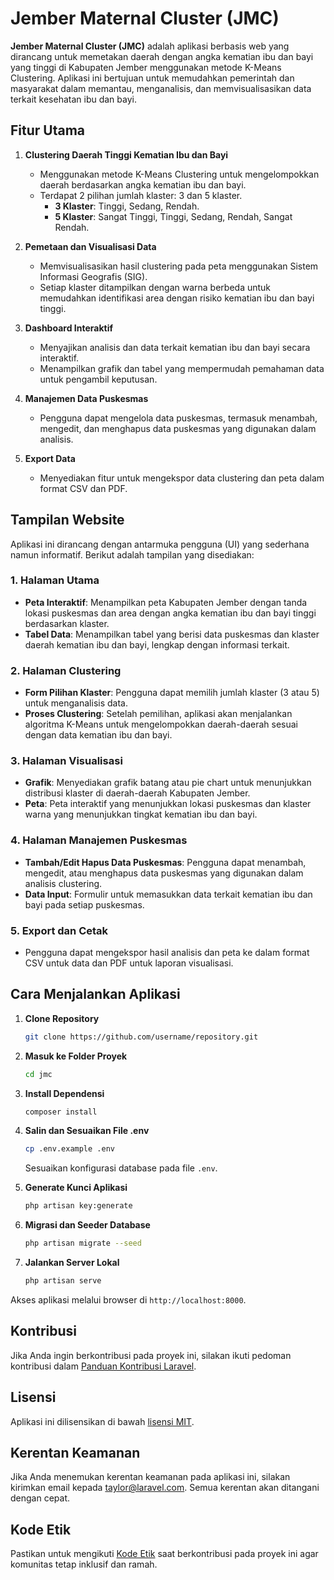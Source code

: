 # Jember Maternal Cluster (JMC)

**Jember Maternal Cluster (JMC)** adalah aplikasi berbasis web yang dirancang untuk memetakan daerah dengan angka kematian ibu dan bayi yang tinggi di Kabupaten Jember menggunakan metode K-Means Clustering. Aplikasi ini bertujuan untuk memudahkan pemerintah dan masyarakat dalam memantau, menganalisis, dan memvisualisasikan data terkait kesehatan ibu dan bayi.

## Fitur Utama

1. **Clustering Daerah Tinggi Kematian Ibu dan Bayi**
   - Menggunakan metode K-Means Clustering untuk mengelompokkan daerah berdasarkan angka kematian ibu dan bayi.
   - Terdapat 2 pilihan jumlah klaster: 3 dan 5 klaster.
     - **3 Klaster**: Tinggi, Sedang, Rendah.
     - **5 Klaster**: Sangat Tinggi, Tinggi, Sedang, Rendah, Sangat Rendah.

2. **Pemetaan dan Visualisasi Data**
   - Memvisualisasikan hasil clustering pada peta menggunakan Sistem Informasi Geografis (SIG).
   - Setiap klaster ditampilkan dengan warna berbeda untuk memudahkan identifikasi area dengan risiko kematian ibu dan bayi tinggi.

3. **Dashboard Interaktif**
   - Menyajikan analisis dan data terkait kematian ibu dan bayi secara interaktif.
   - Menampilkan grafik dan tabel yang mempermudah pemahaman data untuk pengambil keputusan.

4. **Manajemen Data Puskesmas**
   - Pengguna dapat mengelola data puskesmas, termasuk menambah, mengedit, dan menghapus data puskesmas yang digunakan dalam analisis.

5. **Export Data**
   - Menyediakan fitur untuk mengekspor data clustering dan peta dalam format CSV dan PDF.

## Tampilan Website

Aplikasi ini dirancang dengan antarmuka pengguna (UI) yang sederhana namun informatif. Berikut adalah tampilan yang disediakan:

### 1. **Halaman Utama**
   - **Peta Interaktif**: Menampilkan peta Kabupaten Jember dengan tanda lokasi puskesmas dan area dengan angka kematian ibu dan bayi tinggi berdasarkan klaster.
   - **Tabel Data**: Menampilkan tabel yang berisi data puskesmas dan klaster daerah kematian ibu dan bayi, lengkap dengan informasi terkait.

### 2. **Halaman Clustering**
   - **Form Pilihan Klaster**: Pengguna dapat memilih jumlah klaster (3 atau 5) untuk menganalisis data.
   - **Proses Clustering**: Setelah pemilihan, aplikasi akan menjalankan algoritma K-Means untuk mengelompokkan daerah-daerah sesuai dengan data kematian ibu dan bayi.

### 3. **Halaman Visualisasi**
   - **Grafik**: Menyediakan grafik batang atau pie chart untuk menunjukkan distribusi klaster di daerah-daerah Kabupaten Jember.
   - **Peta**: Peta interaktif yang menunjukkan lokasi puskesmas dan klaster warna yang menunjukkan tingkat kematian ibu dan bayi.

### 4. **Halaman Manajemen Puskesmas**
   - **Tambah/Edit Hapus Data Puskesmas**: Pengguna dapat menambah, mengedit, atau menghapus data puskesmas yang digunakan dalam analisis clustering.
   - **Data Input**: Formulir untuk memasukkan data terkait kematian ibu dan bayi pada setiap puskesmas.

### 5. **Export dan Cetak**
   - Pengguna dapat mengekspor hasil analisis dan peta ke dalam format CSV untuk data dan PDF untuk laporan visualisasi.

## Cara Menjalankan Aplikasi

1. **Clone Repository**
    ```bash
    git clone https://github.com/username/repository.git
    ```

2. **Masuk ke Folder Proyek**
    ```bash
    cd jmc
    ```

3. **Install Dependensi**
    ```bash
    composer install
    ```

4. **Salin dan Sesuaikan File .env**
    ```bash
    cp .env.example .env
    ```
    Sesuaikan konfigurasi database pada file `.env`.

5. **Generate Kunci Aplikasi**
    ```bash
    php artisan key:generate
    ```

6. **Migrasi dan Seeder Database**
    ```bash
    php artisan migrate --seed
    ```

7. **Jalankan Server Lokal**
    ```bash
    php artisan serve
    ```

Akses aplikasi melalui browser di `http://localhost:8000`.

## Kontribusi

Jika Anda ingin berkontribusi pada proyek ini, silakan ikuti pedoman kontribusi dalam [Panduan Kontribusi Laravel](https://laravel.com/docs/contributions).

## Lisensi

Aplikasi ini dilisensikan di bawah [lisensi MIT](https://opensource.org/licenses/MIT).

## Kerentan Keamanan

Jika Anda menemukan kerentan keamanan pada aplikasi ini, silakan kirimkan email kepada [taylor@laravel.com](mailto:taylor@laravel.com). Semua kerentan akan ditangani dengan cepat.

## Kode Etik

Pastikan untuk mengikuti [Kode Etik](https://laravel.com/docs/contributions#code-of-conduct) saat berkontribusi pada proyek ini agar komunitas tetap inklusif dan ramah.